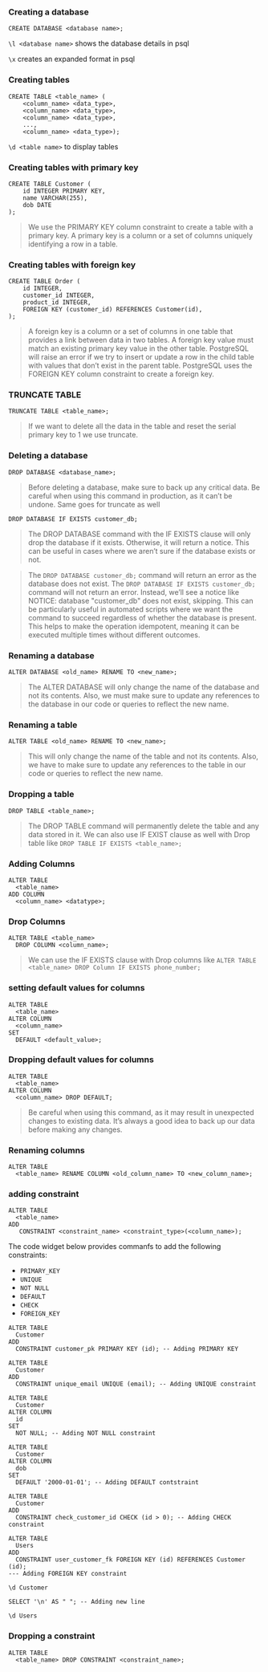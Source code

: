 ### Creating a database

`CREATE DATABASE <database name>;`

`\l <database name>` shows the database details in psql 

`\x` creates an expanded format in psql

### Creating tables

```
CREATE TABLE <table_name> (
    <column_name> <data_type>, 
    <column_name> <data_type>, 
    <column_name> <data_type>,
    ..., 
    <column_name> <data_type>);
```

`\d <table name>` to display tables

### Creating tables with primary key
```
CREATE TABLE Customer (
    id INTEGER PRIMARY KEY, 
    name VARCHAR(255), 
    dob DATE
);
```
> We use the PRIMARY KEY column constraint to create a table with a primary key. A primary key is a column or a set of columns uniquely identifying a row in a table.

### Creating tables with foreign key
```
CREATE TABLE Order (
    id INTEGER,
    customer_id INTEGER, 
    product_id INTEGER, 
    FOREIGN KEY (customer_id) REFERENCES Customer(id),
);
```
> A foreign key is a column or a set of columns in one table that provides a link between data in two tables. A foreign key value must match an existing primary key value in the other table. PostgreSQL will raise an error if we try to insert or update a row in the child table with values that don’t exist in the parent table. PostgreSQL uses the FOREIGN KEY column constraint to create a foreign key.

### TRUNCATE TABLE
`TRUNCATE TABLE <table_name>;`

> If we want to delete all the data in the table and reset the serial primary key to 1 we use truncate.

### Deleting a database

`DROP DATABASE <database_name>;`

> Before deleting a database, make sure to back up any critical data. Be careful when using this command in production, as it can’t be undone. Same goes for truncate as well

`DROP DATABASE IF EXISTS customer_db;`
>The DROP DATABASE command with the IF EXISTS clause will only drop the database if it exists. Otherwise, it will return a notice. This can be useful in cases where we aren’t sure if the database exists or not.

>The `DROP DATABASE customer_db;` command will return an error as the database does not exist. The `DROP DATABASE IF EXISTS customer_db;` command will not return an error. Instead, we’ll see a notice like NOTICE: database "customer_db" does not exist, skipping. This can be particularly useful in automated scripts where we want the command to succeed regardless of whether the database is present. This helps to make the operation idempotent, meaning it can be executed multiple times without different outcomes.

### Renaming a database

`ALTER DATABASE <old_name> RENAME TO <new_name>;`

>The ALTER DATABASE will only change the name of the database and not its contents. Also, we must make sure to update any references to the database in our code or queries to reflect the new name.

### Renaming a table
`ALTER TABLE <old_name> RENAME TO <new_name>;`
>This will only change the name of the table and not its contents. Also, we have to make sure to update any references to the table in our code or queries to reflect the new name.

### Dropping a table

`DROP TABLE <table_name>;`
>The DROP TABLE command will permanently delete the table and any data stored in it. We can also use IF EXIST clause as well with Drop table like `DROP TABLE IF EXISTS <table_name>;`


### Adding Columns
```
ALTER TABLE 
  <table_name> 
ADD COLUMN 
  <column_name> <datatype>;
```

### Drop Columns
```
ALTER TABLE <table_name> 
  DROP COLUMN <column_name>;
```

> We can use the IF EXISTS clause with Drop columns like `ALTER TABLE <table_name> DROP Column IF EXISTS phone_number;`

### setting default values for columns
```
ALTER TABLE 
  <table_name> 
ALTER COLUMN 
  <column_name> 
SET 
  DEFAULT <default_value>;
```

### Dropping default values for columns
```
ALTER TABLE 
  <table_name> 
ALTER COLUMN 
  <column_name> DROP DEFAULT;
```
>Be careful when using this command, as it may result in unexpected changes to existing data. It’s always a good idea to back up our data before making any changes.


### Renaming columns
```
ALTER TABLE 
  <table_name> RENAME COLUMN <old_column_name> TO <new_column_name>;
```

### adding constraint
```
ALTER TABLE 
  <table_name> 
ADD 
   CONSTRAINT <constraint_name> <constraint_type>(<column_name>);  
```

The code widget below provides commanfs to add the following constraints:
- `PRIMARY_KEY`
- `UNIQUE`
- `NOT NULL`
- `DEFAULT`
- `CHECK`
- `FOREIGN_KEY`

```
ALTER TABLE
  Customer
ADD
  CONSTRAINT customer_pk PRIMARY KEY (id); -- Adding PRIMARY KEY

ALTER TABLE
  Customer
ADD
  CONSTRAINT unique_email UNIQUE (email); -- Adding UNIQUE constraint

ALTER TABLE
  Customer
ALTER COLUMN
  id
SET
  NOT NULL; -- Adding NOT NULL constraint

ALTER TABLE 
  Customer 
ALTER COLUMN 
  dob 
SET 
  DEFAULT '2000-01-01'; -- Adding DEFAULT contstraint

ALTER TABLE
  Customer
ADD
  CONSTRAINT check_customer_id CHECK (id > 0); -- Adding CHECK constraint

ALTER TABLE
  Users
ADD
  CONSTRAINT user_customer_fk FOREIGN KEY (id) REFERENCES Customer (id); 
--- Adding FOREIGN KEY constraint

\d Customer 

SELECT '\n' AS " "; -- Adding new line

\d Users
```

### Dropping a constraint

```
ALTER TABLE 
  <table_name> DROP CONSTRAINT <constraint_name>; 
```